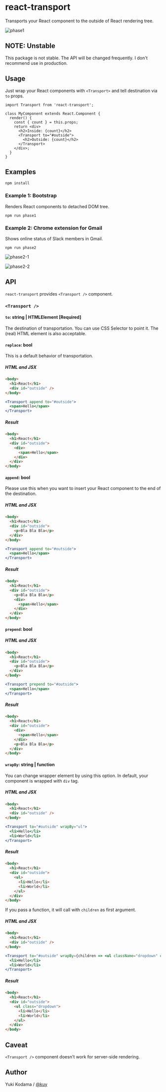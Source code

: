 # react-transport

Transports your React component to the outside of React rendering tree.

![phase1](https://raw.githubusercontent.com/kuy/react-transport/master/images/phase1.png)

## NOTE: Unstable

This package is not stable. The API will be changed frequently. I don't recommend use in production.

## Usage

Just wrap your React components with `<Transport>` and tell destination via `to` props.

```
import Transport from 'react-transport';

class MyComponent extends React.Component {
  render() {
    const { count } = this.props;
    return <div>
      <h2>Inside: {count}</h2>
      <Transport to="#outside">
        <h2>Outside: {count}</h2>
      </Transport>
    </div>;
  }
}
```

## Examples

```
npm install
```

### Example 1: Bootstrap

Renders React components to detached DOM tree.

```
npm run phase1
```

### Example 2: Chrome extension for Gmail

Shows online status of Slack members in Gmail.

```
npm run phase2
```

![phase2-1](https://raw.githubusercontent.com/kuy/react-transport/master/images/phase2-01.png)

![phase2-2](https://raw.githubusercontent.com/kuy/react-transport/master/images/phase2-02.png)

## API

`react-transport` provides `<Transport />` component.

### `<Transport />`

#### `to`: string | HTMLElement [Required]

The destination of transportation. You can use CSS Selector to point it.
The (real) HTML element is also acceptable.

#### `replace`: bool

This is a default behavior of transportation.

##### HTML and JSX

```html
<body>
  <h1>React</h1>
  <div id="outside" />
</body>
```

```jsx
<Transport append to="#outside">
  <span>Hello</span>
</Transport>
```

##### Result

```html
<body>
  <h1>React</h1>
  <div id="outside">
    <div>
      <span>Hello</span>
    </div>
  </div>
</body>
```

#### `append`: bool

Please use this when you want to insert your React component to the end of the destination.

##### HTML and JSX

```html
<body>
  <h1>React</h1>
  <div id="outside">
    <p>Bla Bla Bla</p>
  </div>
</body>
```

```jsx
<Transport append to="#outside">
  <span>Hello</span>
</Transport>
```

##### Result

```html
<body>
  <h1>React</h1>
  <div id="outside">
    <p>Bla Bla Bla</p>
    <div>
      <span>Hello</span>
    </div>
  </div>
</body>
```

#### `prepend`: bool

##### HTML and JSX

```html
<body>
  <h1>React</h1>
  <div id="outside">
    <p>Bla Bla Bla</p>
  </div>
</body>
```

```jsx
<Transport prepend to="#outside">
  <span>Hello</span>
</Transport>
```

##### Result

```html
<body>
  <h1>React</h1>
  <div id="outside">
    <div>
      <span>Hello</span>
    </div>
    <p>Bla Bla Bla</p>
  </div>
</body>
```

#### `wrapBy`: string | function

You can change wrapper element by using this option. In default, your component is wrapped with `div` tag.

##### HTML and JSX

```html
<body>
  <h1>React</h1>
  <div id="outside" />
</body>
```

```jsx
<Transport to="#outside" wrapBy="ul">
  <li>Hello</li>
  <li>World</li>
</Transport>
```

##### Result

```html
<body>
  <h1>React</h1>
  <div id="outside">
    <ul>
      <li>Hello</li>
      <li>World</li>
    </ul>
  </div>
</body>
```

If you pass a function, it will call with `children` as first argument.

##### HTML and JSX

```html
<body>
  <h1>React</h1>
  <div id="outside" />
</body>
```

```jsx
<Transport to="#outside" wrapBy={children => <ul className="dropdown" onClick={this.handleClick}>{children}</ul>}>
  <li>Hello</li>
  <li>World</li>
</Transport>
```

##### Result

```html
<body>
  <h1>React</h1>
  <div id="outside">
    <ul class="dropdown">
      <li>Hello</li>
      <li>World</li>
    </ul>
  </div>
</body>
```

## Caveat

`<Transport />` component doesn't work for server-side rendering.

## Author

Yuki Kodama / [@kuy](https://twitter.com/kuy)
